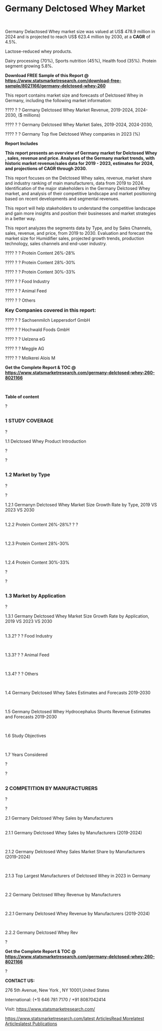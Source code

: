 <h1>Germany Delctosed Whey Market</h1><br/><p>Germany Delactosed Whey market size was valued at US$ 478.9 million in 2024 and is projected to reach US$ 623.4 million by 2030, at a <strong>CAGR</strong> of 4.5%.</p>
 
 
 
 <p>Lactose-reduced whey products.</p>
 
 
 
 <p>Dairy processing (70%), Sports nutrition (45%), Health food (35%). Protein segment growing 5.8%.</p>
 
 
 
 <p><strong>Download FREE Sample of this Report @ <a href="https://www.statsmarketresearch.com/download-free-sample/8021166/germany-delctosed-whey-260">https://www.statsmarketresearch.com/download-free-sample/8021166/germany-delctosed-whey-260</a></strong></p>
 
 
 
 <p>This report contains market size and forecasts of Delctosed Whey in Germany, including the following market information:</p>
 
 
 
 <p>???? ? ? Germany Delctosed Whey Market Revenue, 2019-2024, 2024-2030, ($ millions)</p>
 
 
 
 <p>???? ? ? Germany Delctosed Whey Market Sales, 2019-2024, 2024-2030,</p>
 
 
 
 <p>???? ? ? Germany Top five Delctosed Whey companies in 2023 (%)</p>
 
 
 
 <p><strong>Report Includes</strong></p>
 
 
 
 <p><strong>This report presents an overview of Germany market for Delctosed Whey , sales, revenue and price. Analyses of the Germany market trends, with historic market revenue/sales data for 2019 - 2023, estimates for 2024, and projections of <strong>CAGR</strong> through 2030.</strong></p>
 
 
 
 <p>This report focuses on the Delctosed Whey sales, revenue, market share and industry ranking of main manufacturers, data from 2019 to 2024. Identification of the major stakeholders in the Germany Delctosed Whey market, and analysis of their competitive landscape and market positioning based on recent developments and segmental revenues.</p>
 
 
 
 <p>This report will help stakeholders to understand the competitive landscape and gain more insights and position their businesses and market strategies in a better way.</p>
 
 
 
 <p>This report analyzes the segments data by Type, and by Sales Channels, sales, revenue, and price, from 2019 to 2030. Evaluation and forecast the market size for Humidifier sales, projected growth trends, production technology, sales channels and end-user industry.</p>
 
 
 
 <p>???? ? ? Protein Content 26%-28%</p>
 
 
 
 <p>???? ? ? Protein Content 28%-30%</p>
 
 
 
 <p>???? ? ? Protein Content 30%-33%</p>
 
 
 
 <p>???? ? ? Food Industry</p>
 
 
 
 <p>???? ? ? Animal Feed</p>
 
 
 
 <p>???? ? ? Others</p>
 
 
 
 <p><span style="font-size:16px"><strong>Key Companies covered in this report:</strong></span></p>
 
 
 
 <p>???? ? ? Sachsenmilch Leppersdorf GmbH</p>
 
 
 
 <p>???? ? ? Hochwald Foods GmbH</p>
 
 
 
 <p>???? ? ? Uelzena eG</p>
 
 
 
 <p>???? ? ? Meggle AG</p>
 
 
 
 <p>???? ? ? Molkerei Alois M</p>
 
 
 
 <div><b>Get the Complete Report & TOC @ <a href="https://www.statsmarketresearch.com/germany-delctosed-whey-260-8021166">https://www.statsmarketresearch.com/germany-delctosed-whey-260-8021166</a></b></div>
 
 
 
 <p><br />
 
 <b>Table of content</b></p>
 
 
 
 <p>? </p>
 
 
 
 <h2><span style="font-size:16px"><strong>1 STUDY COVERAGE</strong></span></h2>
 
 
 
 <p>? </p>
 
 
 
 <p>1.1 Delctosed Whey Product Introduction</p>
 
 
 
 <p>? </p>
 
 
 
 <p>? </p>
 
 
 
 <h2><span style="font-size:16px"><strong>1.2 Market by Type</strong></span></h2>
 
 
 
 <p>? </p>
 
 
 
 <p>? </p>
 
 
 
 <p>1.2.1 Germanyn Delctosed Whey Market Size Growth Rate by Type, 2019 VS 2023 VS 2030<br />
 
 <br />
 
 1.2.2 Protein Content 26%-28%? ? ? <br />
 
 <br />
 
 1.2.3 Protein Content 28%-30%<br />
 
 <br />
 
 1.2.4 Protein Content 30%-33%<br />
 
 ? </p>
 
 
 
 <p>? </p>
 
 
 
 <h2><span style="font-size:16px"><strong>1.3 Market by Application</strong></span></h2>
 
 
 
 <p>? </p>
 
 
 
 <p>1.3.1 Germany Delctosed Whey Market Size Growth Rate by Application, 2019 VS 2023 VS 2030<br />
 
 <br />
 
 1.3.2? ? ? Food Industry<br />
 
 <br />
 
 1.3.3? ? ? Animal Feed<br />
 
 <br />
 
 1.3.4? ? ? Others<br />
 
 <br />
 
 1.4 Germany Delctosed Whey Sales Estimates and Forecasts 2019-2030<br />
 
 <br />
 
 1.5 Germany Delctosed Whey Hydrocephalus Shunts Revenue Estimates and Forecasts 2019-2030<br />
 
 <br />
 
 1.6 Study Objectives<br />
 
 <br />
 
 1.7 Years Considered</p>
 
 
 
 <p>? </p>
 
 
 
 <p>? </p>
 
 
 
 <h2><span style="font-size:16px"><strong>2 COMPETITION BY MANUFACTURERS</strong></span></h2>
 
 
 
 <p>? </p>
 
 
 
 <p>? </p>
 
 
 
 <p>2.1 Germany Delctosed Whey Sales by Manufacturers<br />
 
 <br />
 
 2.1.1 Germany Delctosed Whey Sales by Manufacturers (2019-2024)<br />
 
 <br />
 
 2.1.2 Germany Delctosed Whey Sales Market Share by Manufacturers (2019-2024)<br />
 
 <br />
 
 2.1.3 Top Largest Manufacturers of Delctosed Whey in 2023 in Germany<br />
 
 <br />
 
 2.2 Germany Delctosed Whey Revenue by Manufacturers<br />
 
 <br />
 
 2.2.1 Germany Delctosed Whey Revenue by Manufacturers (2019-2024)<br />
 
 <br />
 
 2.2.2 Germany Delctosed Whey Rev</p>
 
 
 
 <p>? </p>
 
 
 
 <div><b>Get the Complete Report & TOC @ <a href="https://www.statsmarketresearch.com/germany-delctosed-whey-260-8021166">https://www.statsmarketresearch.com/germany-delctosed-whey-260-8021166</a></b></div>
 
 
 
 <p>? </p>
 
 
 
 <p><b>CONTACT US:</b><br />
 
 276 5th Avenue, New York , NY 10001,United States<br />
 
 International: (+1) 646 781 7170 / +91 8087042414<br />
 
 Visit: <a href="https://www.statsmarketresearch.com/">https://www.statsmarketresearch.com/</a><br />
 
 <a href="https://gyeongbokgung.com">https://www.statsmarketresearch.com/</a><a href="https://hallyeomaritime.com">latest Articles</a><a href="https://jingwansa.com">Read More</a><a href="https://nguoiviet.jp/">latest Articles</a><a href="https://www.intelmarketresearch.com/">latest Publications</a></p>